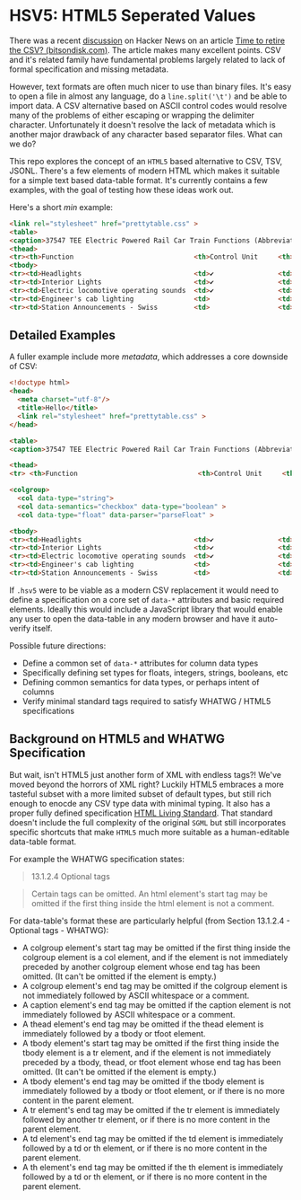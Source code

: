 # HSV5: HTML5 Seperated Values

There was a recent [discussion](https://news.ycombinator.com/item?id=28221654) on Hacker News on an article [Time to retire the CSV? (bitsondisk.com)](https://www.bitsondisk.com/writing/2021/retire-the-csv/).
The article makes many excellent points. CSV and it's related family have fundamental problems largely related to lack of formal specification and missing metadata.

However, text formats are often much nicer to use than binary files.
It's easy to open a file in almost any language, do a `line.split('\t')` and be able to import data.
A CSV alternative based on ASCII control codes would resolve many of the problems of either escaping or wrapping the delimiter character. 
Unfortunately it doesn't resolve the lack of metadata which is another major drawback of any character based separator files.
What can we do? 

This repo explores the concept of an `HTML5` based alternative to CSV, TSV, JSONL.
There's a few elements of modern HTML which makes it suitable for a simple text based data-table format. 
It's currently contains a few examples, with the goal of testing how these ideas work out. 

Here's a short _min_ example: 

```html
<link rel="stylesheet" href="prettytable.css" >
<table>
<caption>37547 TEE Electric Powered Rail Car Train Functions (Abbreviated)
<thead>
<tr><th>Function                              <th>Control Unit     <th>Central Station
<tbody>
<tr><td>Headlights                            <td>✔                <td>✔
<tr><td>Interior Lights                       <td>✔                <td>✔
<tr><td>Electric locomotive operating sounds  <td>✔                <td>✔
<tr><td>Engineer's cab lighting               <td>                 <td>✔
<tr><td>Station Announcements - Swiss         <td>                 <td>✔
```

## Detailed Examples 

A fuller example include more _metadata_, which addresses a core downside of CSV:

```html
<!doctype html>
<head>
  <meta charset="utf-8"/>
  <title>Hello</title>
  <link rel="stylesheet" href="prettytable.css" >
</head>

<table>
<caption>37547 TEE Electric Powered Rail Car Train Functions (Abbreviated)

<thead>
<tr> <th>Function                              <th>Control Unit     <th>Power Ratio

<colgroup>
  <col data-type="string">
  <col data-semantics="checkbox" data-type="boolean" >
  <col data-type="float" data-parser="parseFloat" > 

<tbody>
<tr><td>Headlights                            <td>✔                <td>1.92
<tr><td>Interior Lights                       <td>✔                <td>0.34
<tr><td>Electric locomotive operating sounds  <td>✔                <td>2.33
<tr><td>Engineer's cab lighting               <td>                 <td>NaN
<tr><td>Station Announcements - Swiss         <td>                 <td>Infinity
```

If `.hsv5` were to be viable as a modern CSV replacement it would need to define a specification on a core set of `data-*` attributes and basic required elements. Ideally this would include a JavaScript library that would enable any user to open the data-table in any modern browser and have it auto-verify itself. 

Possible future directions:

- Define a common set of `data-*` attributes for column data types
- Specifically defining set types for floats, integers, strings, booleans, etc
- Defining common semantics for data types, or perhaps intent of columns
- Verify minimal standard tags required to satisfy WHATWG / HTML5 specifications

## Background on HTML5 and WHATWG Specification

But wait, isn't HTML5 just another form of XML with endless tags?! We've moved beyond the horrors of XML right?
Luckily HTML5 embraces a more tasteful subset with a more limited subset of default types, but still rich enough to enocde any CSV type data with minimal typing.
It also has a proper fully defined specification [HTML Living Standard](https://html.spec.whatwg.org/multipage/syntax.html).
That standard doesn't include the full complexity of the original `SGML` but still incorporates specific shortcuts that make `HTML5` much more suitable as a human-editable data-table format. 

For example the WHATWG specification states: 
> 13.1.2.4 Optional tags

> Certain tags can be omitted.
> An html element's start tag may be omitted if the first thing inside the html element is not a comment.

For data-table's format these are particularly helpful (from Section 13.1.2.4 - Optional tags - WHATWG):

- A colgroup element's start tag may be omitted if the first thing inside the colgroup element is a col element, and if the element is not immediately preceded by another colgroup element whose end tag has been omitted. (It can't be omitted if the element is empty.)
- A colgroup element's end tag may be omitted if the colgroup element is not immediately followed by ASCII whitespace or a comment.
- A caption element's end tag may be omitted if the caption element is not immediately followed by ASCII whitespace or a comment.
- A thead element's end tag may be omitted if the thead element is immediately followed by a tbody or tfoot element.
- A tbody element's start tag may be omitted if the first thing inside the tbody element is a tr element, and if the element is not immediately preceded by a tbody, thead, or tfoot element whose end tag has been omitted. (It can't be omitted if the element is empty.)
- A tbody element's end tag may be omitted if the tbody element is immediately followed by a tbody or tfoot element, or if there is no more content in the parent element.
- A tr element's end tag may be omitted if the tr element is immediately followed by another tr element, or if there is no more content in the parent element.
- A td element's end tag may be omitted if the td element is immediately followed by a td or th element, or if there is no more content in the parent element.
- A th element's end tag may be omitted if the th element is immediately followed by a td or th element, or if there is no more content in the parent element.